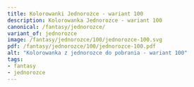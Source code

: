 ```yaml
---
title: Kolorowanki Jednorożce - wariant 100
description: Kolorowanka Jednorozce - wariant 100
canonical: /fantasy/jednorozce/
variant_of: jednorozce
image: /fantasy/jednorozce/100/jednorozce-100.svg
pdf: /fantasy/jednorozce/100/jednorozce-100.pdf
alt: "Kolorowanka z jednorozce do pobrania - wariant 100"
tags:
- fantasy
- jednorozce
---
```

